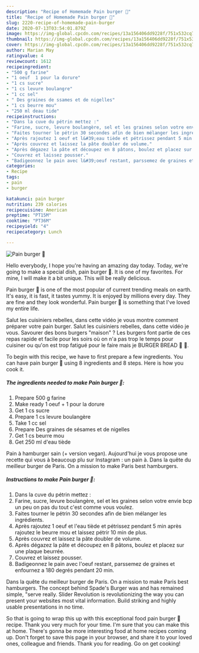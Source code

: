 ```yaml
---
description: "Recipe of Homemade Pain burger 🍔"
title: "Recipe of Homemade Pain burger 🍔"
slug: 2220-recipe-of-homemade-pain-burger
date: 2020-07-13T03:54:01.879Z
image: https://img-global.cpcdn.com/recipes/13a156406dd9228f/751x532cq70/pain-burger-🍔-photo-principale-de-la-recette.jpg
thumbnail: https://img-global.cpcdn.com/recipes/13a156406dd9228f/751x532cq70/pain-burger-🍔-photo-principale-de-la-recette.jpg
cover: https://img-global.cpcdn.com/recipes/13a156406dd9228f/751x532cq70/pain-burger-🍔-photo-principale-de-la-recette.jpg
author: Marian May
ratingvalue: 4
reviewcount: 1612
recipeingredient:
- "500 g farine"
- "1 oeuf  1 pour la dorure"
- "1 cs sucre"
- "1 cs levure boulangre"
- "1 cc sel"
- " Des graines de ssames et de nigelles"
- "1 cs beurre mou"
- "250 ml deau tide"
recipeinstructions:
- "Dans la cuve du pétrin mettez :"
- "Farine, sucre, levure boulangère, sel et les graines selon votre envie bcp un peu on pas du tout c&#39;est comme vous voulez."
- "Faites tourner le pétrin 30 secondes afin de bien mélanger les ingrédients."
- "Après rajoutez 1 oeuf et l&#39;eau tiède et pétrissez pendant 5 min après rajoutez le beurre mou et laissez pétrir 10 min de plus."
- "Après couvrez et laissez la pâte doubler de volume."
- "Après dégazez la pâte et découpez en 8 pâtons, boulez et placez sur une plaque beurrée."
- "Couvrez et laissez pousser."
- "Badigeonnez le pain avec l&#39;oeuf restant, parssemez de graines et enfournez a 180 degrés pendant 20 min."
categories:
- Recipe
tags:
- pain
- burger

katakunci: pain burger 
nutrition: 239 calories
recipecuisine: American
preptime: "PT15M"
cooktime: "PT36M"
recipeyield: "4"
recipecategory: Lunch

---
```



![Pain burger 🍔](https://img-global.cpcdn.com/recipes/13a156406dd9228f/751x532cq70/pain-burger-🍔-photo-principale-de-la-recette.jpg)

Hello everybody, I hope you're having an amazing day today. Today, we're going to make a special dish, pain burger 🍔. It is one of my favorites. For mine, I will make it a bit unique. This will be really delicious.

Pain burger 🍔 is one of the most popular of current trending meals on earth. It's easy, it is fast, it tastes yummy. It is enjoyed by millions every day. They are fine and they look wonderful. Pain burger 🍔 is something that I've loved my entire life.

Salut les cuisiniers rebelles, dans cette vidéo je vous montre comment préparer votre pain burger. Salut les cuisiniers rebelles, dans cette vidéo je vous. Savourer des bons burgers &#34;maison&#34; ? Les burgers font partie de ces repas rapide et facile pour les soirs où on n&#39;a pas trop le temps pour cuisiner ou qu&#39;on est trop fatigué pour le faire mais je BURGER BREAD 🍔 🤤.


To begin with this recipe, we have to first prepare a few ingredients. You can have pain burger 🍔 using 8 ingredients and 8 steps. Here is how you cook it.

<!--inarticleads1-->

##### The ingredients needed to make Pain burger 🍔:

1. Prepare 500 g farine
1. Make ready 1 oeuf + 1 pour la dorure
1. Get 1 cs sucre
1. Prepare 1 cs levure boulangère
1. Take 1 cc sel
1. Prepare  Des graines de sésames et de nigelles
1. Get 1 cs beurre mou
1. Get 250 ml d&#39;eau tiède


Pain à hamburger sain (+ version vegan). Aujourd&#39;hui je vous propose une recette qui vous à beaucoup plu sur Instagram : un pain à. Dans la quête du meilleur burger de Paris. On a mission to make Paris best hamburgers. 

<!--inarticleads2-->

##### Instructions to make Pain burger 🍔:

1. Dans la cuve du pétrin mettez :
1. Farine, sucre, levure boulangère, sel et les graines selon votre envie bcp un peu on pas du tout c&#39;est comme vous voulez.
1. Faites tourner le pétrin 30 secondes afin de bien mélanger les ingrédients.
1. Après rajoutez 1 oeuf et l&#39;eau tiède et pétrissez pendant 5 min après rajoutez le beurre mou et laissez pétrir 10 min de plus.
1. Après couvrez et laissez la pâte doubler de volume.
1. Après dégazez la pâte et découpez en 8 pâtons, boulez et placez sur une plaque beurrée.
1. Couvrez et laissez pousser.
1. Badigeonnez le pain avec l&#39;oeuf restant, parssemez de graines et enfournez a 180 degrés pendant 20 min.


Dans la quête du meilleur burger de Paris. On a mission to make Paris best hamburgers. The concept behind Spade&#39;s Burger was and has remained simple, &#34;serve really. Slider Revolution is revolutionizing the way you can present your websites most vital information. Build striking and highly usable presentations in no time. 

So that is going to wrap this up with this exceptional food pain burger 🍔 recipe. Thank you very much for your time. I'm sure that you can make this at home. There's gonna be more interesting food at home recipes coming up. Don't forget to save this page in your browser, and share it to your loved ones, colleague and friends. Thank you for reading. Go on get cooking!
